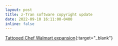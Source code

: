 ```yaml
---
layout: post
title: z-Tran software copyright update
date: 2022-09-10 16:11:00-0400
inline: false
---
```


[Tattooed Chef Walmart expansion](https://ir.tattooedchef.com/news-releases/news-release-details/tattooed-chef-expands-nationwide-retail-product-distribution){:target="\_blank"}